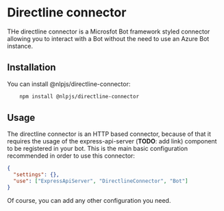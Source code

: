 # Directline connector

THe directline connector is a Microsfot Bot framework styled connector allowing you to interact with a Bot without the need to
use an Azure Bot instance.

## Installation

You can install @nlpjs/directline-connector:

```bash
    npm install @nlpjs/directline-connector
```

## Usage

The directline connector is an HTTP based connector, because of that it requires the usage of the express-api-server (**TODO**: add link) component
to be registered in your bot.
This is the main basic configuration recommended in order to use this connector:

```json
{
  "settings": {},
  "use": ["ExpressApiServer", "DirectlineConnector", "Bot"]
}
```

Of course, you can add any other configuration you need.
